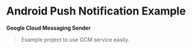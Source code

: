 # Android Push Notification Example
**Google Cloud Messaging Sender**
> Example project to use GCM service easily.
